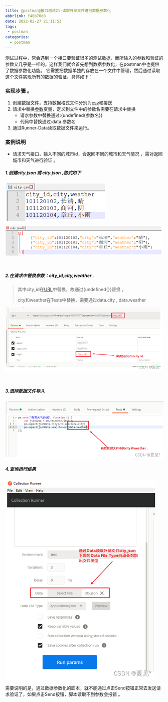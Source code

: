 ```yaml
---
title: 〖postman〗接口测试21-读取外部文件进行数据参数化
abbrlink: f46b70d8
date: 2022-02-27 21:11:53
tags:
 - postman
categories:
  - postman
---
```


测试过程中，常会遇到一个接口要验证很多的测试[数据](/posts/f46b70d8/)，而所输入的参数和验证的参数又几乎是一样的。这样我们就会首先想到数据参数化，在postman中也提供了数据参数化功能。 <!-- more --> 它需要把数据单独的存放在一个文件中管理，然后通过读取这个文件实现所有的数据的验证，具体如下：

### 实现步骤 。

1. 创建数据文件，支持数据格式文件分别为[csv](/posts/f46b70d8/)和接送
2. 请求中替换[参数](/posts/f46b70d8/)变量，定义到文件中的参数名需要在请求中替换
   - 请求参数中替换通过:{undefined{参数名}}
   - 代码中替换通过:data.参数名
3. 通过Runner-Data读取数据文件来运行。

### 案例说明

- 请求天气接口，输入不同的城市id，会返回不同的城市和天气情况 ，需对返回城市和天气进行验证 。

##### 1.创建city.json 或 city.json ,格式如下

   ![img](/img/blog/postman/21/021-01.png)

   ![img](/img/blog/postman/21/021-02.png)

​    

##### 2.在请求中替换参数：city_id,city,weather .

   > 其中city_id在[URL](/posts/f46b70d8/)中替换，故通过{undefined{}}替换 。
   >
   > city和weather在Tests中替换，需要通过data.city , data.weather

   ![img](/img/blog/postman/21/021-03.png)

​    

##### 3.选择数据文件导入
![img](/img/blog/postman/21/021-04.png)

##### 4.查询运行结果 

![img](/img/blog/postman/21/021-05.png)

需要说明的是，通过数据参数化的脚本，就不能通过点击Send按钮正常去发送请求验证了，如果点击Send按钮，脚本读取不到参数会报错 。 